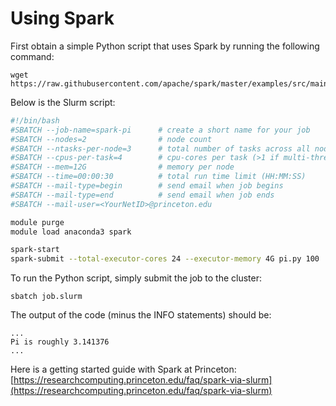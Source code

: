# Using Spark

First obtain a simple Python script that uses Spark by running the following command:

```
wget https://raw.githubusercontent.com/apache/spark/master/examples/src/main/python/pi.py
```

Below is the Slurm script:

```bash
#!/bin/bash
#SBATCH --job-name=spark-pi      # create a short name for your job
#SBATCH --nodes=2                # node count
#SBATCH --ntasks-per-node=3      # total number of tasks across all nodes
#SBATCH --cpus-per-task=4        # cpu-cores per task (>1 if multi-threaded tasks)
#SBATCH --mem=12G                # memory per node
#SBATCH --time=00:00:30          # total run time limit (HH:MM:SS)
#SBATCH --mail-type=begin        # send email when job begins
#SBATCH --mail-type=end          # send email when job ends
#SBATCH --mail-user=<YourNetID>@princeton.edu

module purge
module load anaconda3 spark

spark-start
spark-submit --total-executor-cores 24 --executor-memory 4G pi.py 100
```

To run the Python script, simply submit the job to the cluster:

```
sbatch job.slurm
```

The output of the code (minus the INFO statements) should be:

```
...
Pi is roughly 3.141376
...
```

Here is a getting started guide with Spark at Princeton:  
[https://researchcomputing.princeton.edu/faq/spark-via-slurm](https://researchcomputing.princeton.edu/faq/spark-via-slurm)
